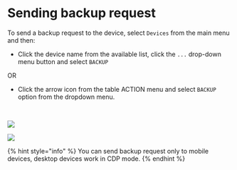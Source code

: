 # Sending backup request

To send a backup request to the device, select `Devices` from the main menu and then:

* Click the device name from the available list, click the `...` drop-down menu button and select `BACKUP`

OR

* Click the arrow icon from the table ACTION menu and select `BACKUP` option from the dropdown menu.

​​

![](https://firebasestorage.googleapis.com/v0/b/gitbook-28427.appspot.com/o/assets%2F-LD_wiez_0EVVIJJEUSK%2F-LD_woYrpsPXEvr23qMU%2F-LD_wtrjLG7mFXR3aB7C%2Fdevice_menu_s.png?generation=1527497635441356&alt=media)

![](https://firebasestorage.googleapis.com/v0/b/gitbook-28427.appspot.com/o/assets%2F-LD_wiez_0EVVIJJEUSK%2F-LD_woYrpsPXEvr23qMU%2F-LD_wtrdS0ovSEqw_d51%2Fdevices_action_s.png?generation=1527497630186335&alt=media)

{% hint style="info" %}
You can send backup request only to mobile devices, desktop devices work in CDP mode.
{% endhint %}


